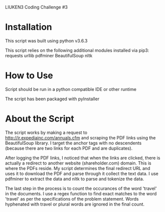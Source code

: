 LIUKEN3
Coding Challenge #3

Installation
===================================================
This script was built using python v3.6.3

This script relies on the following additional modules installed via pip3:
    requests
    urllib
    pdfminer
    BeautifulSoup
    nltk
    

How to Use
===================================================
Script should be run in a python compatible IDE or other runtime

The script has been packaged with pyInstaller


About the Script
===================================================
The script works by making a request to http://ir.expediainc.com/annuals.cfm
and scraping the PDF links using the BeautifulSoup library. I target the anchor
tags with no descendents (because there are two links for each PDF and are duplicates).

After logging the PDF links, I noticed that when the links are clicked, there is actually a redirect to another website (shareholder.com) domain. This is where the PDFs reside.
My script determines the final redirect URL and uses it to download the PDF and parse through it collect the text data. I use pdfminer to extract the data and nltk to parse and tokenize the data. 

The last step in the process is to count the occurances of the word 'travel' in the documents. I use a regex function to find exact matches to the word 'travel' as per the specifications of the problem statement. Words hyphenated with travel or plural words are ignored in the final count.